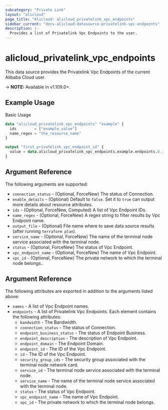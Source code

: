 ```yaml
---
subcategory: "Private Link"
layout: "alicloud"
page_title: "Alicloud: alicloud_privatelink_vpc_endpoints"
sidebar_current: "docs-alicloud-datasource-privatelink-vpc-endpoints"
description: |-
  Provides a list of Privatelink Vpc Endpoints to the user.
---
```


# alicloud\_privatelink\_vpc\_endpoints

This data source provides the Privatelink Vpc Endpoints of the current Alibaba Cloud user.

-> **NOTE:** Available in v1.109.0+.

## Example Usage

Basic Usage

```terraform
data "alicloud_privatelink_vpc_endpoints" "example" {
  ids        = ["example_value"]
  name_regex = "the_resource_name"
}

output "first_privatelink_vpc_endpoint_id" {
  value = data.alicloud_privatelink_vpc_endpoints.example.endpoints.0.id
}
```

## Argument Reference

The following arguments are supported:

* `connection_status` - (Optional, ForceNew) The status of Connection.
* `enable_details` - (Optional) Default to `false`. Set it to `true` can output more details about resource attributes.
* `ids` - (Optional, ForceNew, Computed)  A list of Vpc Endpoint IDs.
* `name_regex` - (Optional, ForceNew) A regex string to filter results by Vpc Endpoint name.
* `output_file` - (Optional) File name where to save data source results (after running `terraform plan`).
* `service_name` - (Optional, ForceNew) The name of the terminal node service associated with the terminal node.
* `status` - (Optional, ForceNew) The status of Vpc Endpoint.
* `vpc_endpoint_name` - (Optional, ForceNew) The name of Vpc Endpoint.
* `vpc_id` - (Optional, ForceNew) The private network to which the terminal node belongs..

## Argument Reference

The following attributes are exported in addition to the arguments listed above:

* `names` - A list of Vpc Endpoint names.
* `endpoints` - A list of Privatelink Vpc Endpoints. Each element contains the following attributes:
	* `bandwidth` - The Bandwidth.
	* `connection_status` - The status of Connection.
	* `endpoint_business_status` - The status of Endpoint Business.
	* `endpoint_description` - The description of Vpc Endpoint.
	* `endpoint_domain` - The Endpoint Domain.
	* `endpoint_id` - The ID of the Vpc Endpoint.
	* `id` - The ID of the Vpc Endpoint.
	* `security_group_ids` - The security group associated with the terminal node network card.
	* `service_id` - The terminal node service associated with the terminal node.
	* `service_name` - The name of the terminal node service associated with the terminal node.
	* `status` - The status of Vpc Endpoint.
	* `vpc_endpoint_name` - The name of Vpc Endpoint.
	* `vpc_id` - The private network to which the terminal node belongs.
